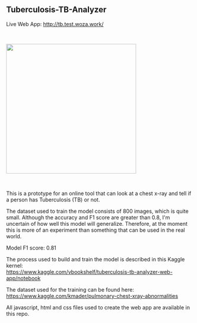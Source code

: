 
## Tuberculosis-TB-Analyzer


Live Web App: http://tb.test.woza.work/

<br>

<img src="http://tb.test.woza.work/assets/app_pic.png" width="350"></img>

<br>

This is a prototype for an online tool that can look at a chest x-ray and tell if a person has Tuberculosis (TB) or not. 

The dataset used to train the model consists of 800 images, which is quite small. Although the accuracy and F1 score are greater than 0.8, I'm uncertain of how well this model will generalize. Therefore, at the moment this is more of an experiment than something that can be used in the real world.

Model F1 score: 0.81

The process used to build and train the model is described in this Kaggle kernel:<br>
https://www.kaggle.com/vbookshelf/tuberculosis-tb-analyzer-web-app/notebook

The dataset used for the training can be found here:<br>
https://www.kaggle.com/kmader/pulmonary-chest-xray-abnormalities

All javascript, html and css files used to create the web app are available in this repo.
